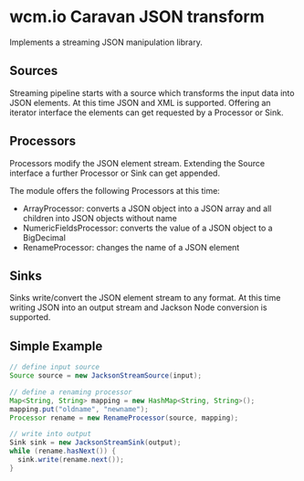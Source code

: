 wcm.io Caravan JSON transform
=============================

Implements a streaming JSON manipulation library.


Sources
-------

Streaming pipeline starts with a source which transforms the input data into JSON elements. At this time JSON and XML is supported. Offering an iterator interface the elements can get requested by a Processor or Sink.


Processors
----------

Processors modify the JSON element stream. Extending the Source interface a further Processor or Sink can get appended.

The module offers the following Processors at this time:

* ArrayProcessor: converts a JSON object into a JSON array and all children into JSON objects without name
* NumericFieldsProcessor: converts the value of a JSON object to a BigDecimal
* RenameProcessor: changes the name of a JSON element


Sinks
-----

Sinks write/convert the JSON element stream to any format. At this time writing JSON into an output stream and Jackson Node conversion is supported.


Simple Example
--------------

```java
// define input source
Source source = new JacksonStreamSource(input);

// define a renaming processor
Map<String, String> mapping = new HashMap<String, String>();
mapping.put("oldname", "newname");
Processor rename = new RenameProcessor(source, mapping);

// write into output
Sink sink = new JacksonStreamSink(output);
while (rename.hasNext()) {
  sink.write(rename.next());
}
```

